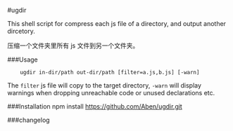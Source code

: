 #ugdir

This shell script for compress each js file of a directory, and output another dircetory.

压缩一个文件夹里所有 js 文件到另一个文件夹。


###Usage

	    ugdir in-dir/path out-dir/path [filter=a.js,b.js] [-warn]
	    
The `filter` js file will copy to the target directory, `-warn` will display warnings when dropping unreachable code or unused declarations etc.

###Installation
	npm install https://github.com/Aben/ugdir.git
	
###changelog

